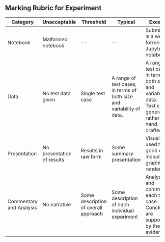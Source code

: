 ## Marking Rubric for Experiment


|Category | Unacceptable | Threshold | Typical | Excellent |
| --- | --- | --- | --- | --- |
| Notebook | Malformed notebook | -- | -- | Submission is a well formed Jupyter notebook |
| Data | No test data given | Single test case |  A range of test cases, in terms of both size and variability of data. | A range of test cases, in terms of both size and variability of data.<br/>Test cases generated rather than hand crafted |
| Presentation | No presentation of results | Results in raw form | Some summary presentation | Visualisation used to good effect including graphical rendering. |
| Commentary and Analysis | No narrative | Some description of overall approach | Some description of each individual experiment | Analysis and comment on each test case.<br/>Conclusions are supported by the evidence. |

